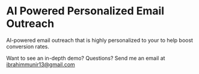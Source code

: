 # AI Powered Personalized Email Outreach
AI-powered email outreach that is highly personalized to your to help boost conversion rates.

Want to see an in-depth demo? Questions? Send me an email at ibrahimmunir13@gmail.com
